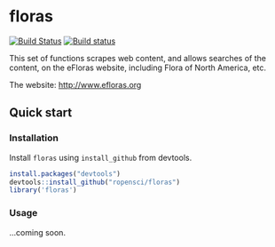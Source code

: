 floras
========

[![Build Status](https://api.travis-ci.org/ropensci/floras.png)](https://travis-ci.org/ropensci/floras)
[![Build status](https://ci.appveyor.com/api/projects/status/vphls55n8h01o8fj/branch/master)](https://ci.appveyor.com/project/sckott/floras/branch/master)

This set of functions scrapes web content, and allows searches of the content, on the eFloras website, including Flora of North America, etc.

The website: http://www.efloras.org

## Quick start

### Installation

Install `floras` using `install_github` from devtools.

```r
install.packages("devtools")
devtools::install_github("ropensci/floras")
library('floras')
```

### Usage

...coming soon.

